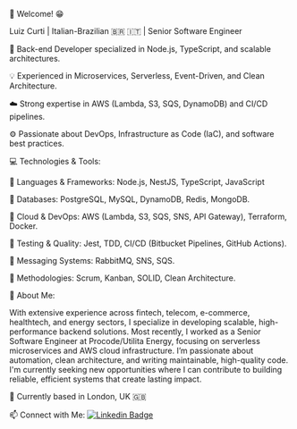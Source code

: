 👋 Welcome! 😁

Luiz Curti | Italian-Brazilian 🇧🇷 🇮🇹 | Senior Software Engineer

🚀 Back-end Developer specialized in Node.js, TypeScript, and scalable architectures.

💡 Experienced in Microservices, Serverless, Event-Driven, and Clean Architecture.

☁️ Strong expertise in AWS (Lambda, S3, SQS, DynamoDB) and CI/CD pipelines.

⚙️ Passionate about DevOps, Infrastructure as Code (IaC), and software best practices.

💻 Technologies & Tools:

🔹 Languages & Frameworks: Node.js, NestJS, TypeScript, JavaScript

🔹 Databases: PostgreSQL, MySQL, DynamoDB, Redis, MongoDB.

🔹 Cloud & DevOps: AWS (Lambda, S3, SQS, SNS, API Gateway), Terraform, Docker.

🔹 Testing & Quality: Jest, TDD, CI/CD (Bitbucket Pipelines, GitHub Actions).

🔹 Messaging Systems: RabbitMQ, SNS, SQS.

🔹 Methodologies: Scrum, Kanban, SOLID, Clean Architecture.

🚀 About Me:

With extensive experience across fintech, telecom, e-commerce, healthtech, and energy sectors, I specialize in developing scalable, high-performance backend solutions. Most recently, I worked as a Senior Software Engineer at Procode/Utilita Energy, focusing on serverless microservices and AWS cloud infrastructure. I’m passionate about automation, clean architecture, and writing maintainable, high-quality code. I'm currently seeking new opportunities where I can contribute to building reliable, efficient systems that create lasting impact.

📍 Currently based in London, UK 🇬🇧

📫 Connect with Me: [![Linkedin Badge](https://img.shields.io/badge/-LinkedIn-blue?style=flat-square&logo=Linkedin&logoColor=white&link=https://www.linkedin.com/in/luiz-curti-68a19730/)](https://www.linkedin.com/in/luiz-curti-68a19730/)
